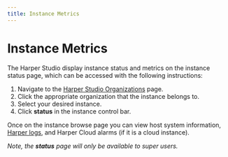 ```yaml
---
title: Instance Metrics
---
```


# Instance Metrics

The Harper Studio display instance status and metrics on the instance status page, which can be accessed with the following instructions:

1. Navigate to the [Harper Studio Organizations](https://studio.harperdb.io/organizations) page.
1. Click the appropriate organization that the instance belongs to.
1. Select your desired instance.
1. Click **status** in the instance control bar.

Once on the instance browse page you can view host system information, [Harper logs](../logging/standard-logging), and Harper Cloud alarms (if it is a cloud instance).

_Note, the **status** page will only be available to super users._

